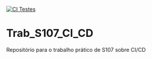 [![CI Testes](https://github.com/alex-breis/Trab_S107_CI_CD/actions/workflows/node.js.yml/badge.svg)](https://github.com/alex-breis/Trab_S107_CI_CD/actions/workflows/node.js.yml)

# Trab_S107_CI_CD
Repositório para o trabalho prático de S107 sobre CI/CD
